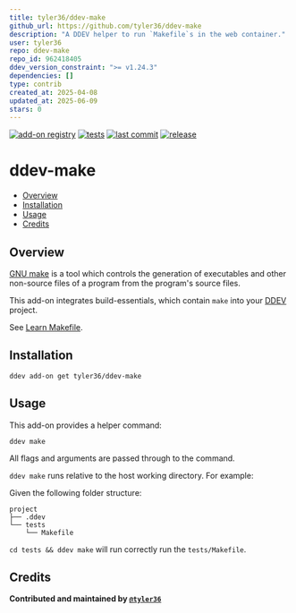 ```yaml
---
title: tyler36/ddev-make
github_url: https://github.com/tyler36/ddev-make
description: "A DDEV helper to run `Makefile`s in the web container."
user: tyler36
repo: ddev-make
repo_id: 962418405
ddev_version_constraint: ">= v1.24.3"
dependencies: []
type: contrib
created_at: 2025-04-08
updated_at: 2025-06-09
stars: 0
---
```


[![add-on registry](https://img.shields.io/badge/DDEV-Add--on_Registry-blue)](https://addons.ddev.com)
[![tests](https://github.com/tyler36/ddev-make/actions/workflows/tests.yml/badge.svg)](https://github.com/tyler36/ddev-make/actions/workflows/tests.yml)
[![last commit](https://img.shields.io/github/last-commit/tyler36/ddev-make)](https://github.com/tyler36/ddev-make/commits)
[![release](https://img.shields.io/github/v/release/tyler36/ddev-make)](https://github.com/tyler36/ddev-make/releases/latest)

# ddev-make <!-- omit in toc -->

- [Overview](#overview)
- [Installation](#installation)
- [Usage](#usage)
- [Credits](#credits)

## Overview

[GNU make](https://www.gnu.org/software/make/) is a tool which controls the generation of executables and other non-source files of a program from the program's source files.

This add-on integrates build-essentials, which contain `make` into your [DDEV](https://ddev.com/) project.

See [Learn Makefile](https://makefiletutorial.com/).

## Installation

```shell
ddev add-on get tyler36/ddev-make
```

## Usage

This add-on provides a helper command:

```shell
ddev make
```

All flags and arguments are passed through to the command.

`ddev make` runs relative to the host working directory.
For example:

Given the following folder structure:

```
project
├── .ddev
└── tests
    └── Makefile
```

`cd tests && ddev make` will run correctly run the `tests/Makefile`.

## Credits

**Contributed and maintained by [`@tyler36`](https://github.com/tyler36)**
